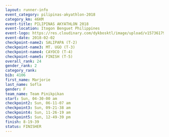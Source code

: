 ```yaml
---
layout: runner-info 
event_category: pilipinas-akyathlon-2018 
category_km: 46KM 
event-title: PILIPINAS AKYATHLON 2018 
event-location: Itogon Benguet Philippines 
event-logo: https://res.cloudinary.com/dykbosktl/image/upload/v1573617968/Logo/akyathlon-logo-new_ifndai.png 
event-date: 2018-02-02 
checkpoint-name2: SALIPAPA (T-2) 
checkpoint-name3: MT. UGO (T-3) 
checkpoint-name4: CAYOCO (T-4) 
checkpoint-name5: FINISH (T-5) 
overall_rank: 24
gender_rank: 2
category_rank: 
bib: 4106
first_name: Marjorie
last_name: Sofla
gender: F
team_name: Team Pinikpikan
start: Sun, 04-30-00 am
checkpoint2: Sun, 06-11-07 am
checkpoint3: Sun, 09-21-38 am
checkpoint4: Sun, 11-26-19 am
checkpoint5: Sun, 12-49-39 pm
finish: 8-19-39
status: FINISHER
---
```

